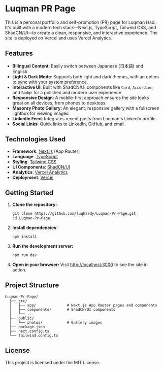 # Luqman PR Page

This is a personal portfolio and self-promotion (PR) page for Luqman Hadi. It's built with a modern tech stack—Next.js, TypeScript, Tailwind CSS, and ShadCN/UI—to create a clean, responsive, and interactive experience. The site is deployed on Vercel and uses Vercel Analytics.

## Features

- **Bilingual Content**: Easily switch between Japanese (日本語) and English.
- **Light & Dark Mode**: Supports both light and dark themes, with an option to sync with your system preference.
- **Interactive UI**: Built with ShadCN/UI components like `Card`, `Accordion`, and `Badge` for a polished and modern user experience.
- **Responsive Design**: A mobile-first approach ensures the site looks great on all devices, from phones to desktops.
- **Masonry Photo Gallery**: An elegant, responsive gallery with a fullscreen lightbox for viewing images.
- **LinkedIn Feed**: Integrates recent posts from Luqman's LinkedIn profile.
- **Social Links**: Quick links to LinkedIn, GitHub, and email.

## Technologies Used

- **Framework**: [Next.js](https://nextjs.org/) (App Router)
- **Language**: [TypeScript](https://www.typescriptlang.org/)
- **Styling**: [Tailwind CSS](https://tailwindcss.com/)
- **UI Components**: [ShadCN/UI](https://ui.shadcn.com/)
- **Analytics**: [Vercel Analytics](https://vercel.com/analytics)
- **Deployment**: [Vercel](https://vercel.com/)

## Getting Started

1.  **Clone the repository:**
    ```sh
    git clone https://github.com/luqhardy/Luqman-Pr-Page.git
    cd Luqman-Pr-Page
    ```

2.  **Install dependencies:**
    ```sh
    npm install
    ```

3.  **Run the development server:**
    ```sh
    npm run dev
    ```

4.  **Open in your browser:**
    Visit [http://localhost:3000](http://localhost:3000) to see the site in action.

## Project Structure

```
Luqman-Pr-Page/
  ├── src/
  │   ├── app/              # Next.js App Router pages and components
  │   ├── components/       # ShadCN/UI components
  │   └── ...
  ├── public/
  │   └── photos/           # Gallery images
  ├── package.json
  ├── next.config.ts
  └── tailwind.config.ts
```

## License

This project is licensed under the MIT License.